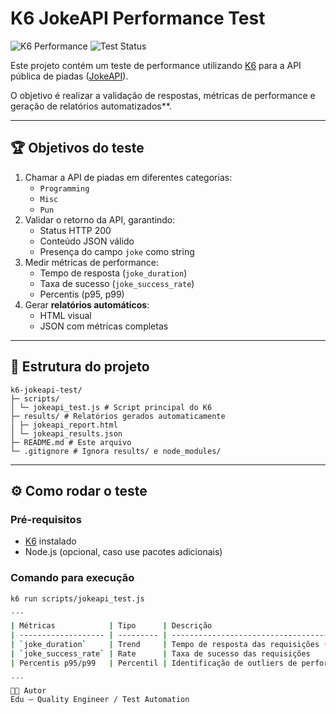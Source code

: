 # K6 JokeAPI Performance Test

![K6 Performance](https://img.shields.io/badge/K6-Performance-blue)
![Test Status](https://img.shields.io/badge/Test-Passed-brightgreen)

Este projeto contém um teste de performance utilizando [K6](https://k6.io/) para a API pública de piadas ([JokeAPI](https://v2.jokeapi.dev/)).

O objetivo é realizar a validação de respostas, métricas de performance e geração de relatórios automatizados\*\*.

---

## 🏆 Objetivos do teste

1. Chamar a API de piadas em diferentes categorias:
   - `Programming`
   - `Misc`
   - `Pun`
2. Validar o retorno da API, garantindo:
   - Status HTTP 200
   - Conteúdo JSON válido
   - Presença do campo `joke` como string
3. Medir métricas de performance:
   - Tempo de resposta (`joke_duration`)
   - Taxa de sucesso (`joke_success_rate`)
   - Percentis (p95, p99)
4. Gerar **relatórios automáticos**:
   - HTML visual
   - JSON com métricas completas

---

## 📁 Estrutura do projeto
```
k6-jokeapi-test/
├─ scripts/
│ └─ jokeapi_test.js # Script principal do K6
├─ results/ # Relatórios gerados automaticamente
│ ├─ jokeapi_report.html
│ └─ jokeapi_results.json
├─ README.md # Este arquivo
└─ .gitignore # Ignora results/ e node_modules/
```

---

## ⚙️ Como rodar o teste

### Pré-requisitos

- [K6](https://k6.io/docs/getting-started/installation/) instalado
- Node.js (opcional, caso use pacotes adicionais)

### Comando para execução

```bash
k6 run scripts/jokeapi_test.js

´´´
| Métricas            | Tipo      | Descrição                                |
| ------------------- | --------- | ---------------------------------------- |
| `joke_duration`     | Trend     | Tempo de resposta das requisições (ms)   |
| `joke_success_rate` | Rate      | Taxa de sucesso das requisições          |
| Percentis p95/p99   | Percentil | Identificação de outliers de performance |

´´´
👨‍💻 Autor
Edu – Quality Engineer / Test Automation

```

